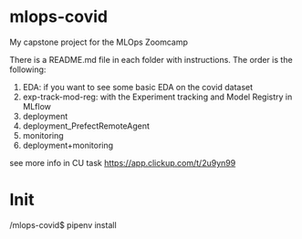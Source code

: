# mlops-covid
My capstone project for the MLOps Zoomcamp


There is a README.md file in each folder with instructions.
The order is the following:
1) EDA: if you want to see some basic EDA on the covid dataset
2) exp-track-mod-reg: with the Experiment tracking and Model Registry in MLflow
3) deployment
4) deployment_PrefectRemoteAgent
5) monitoring
6) deployment+monitoring

see more info in CU task https://app.clickup.com/t/2u9yn99

# Init
/mlops-covid$ pipenv install